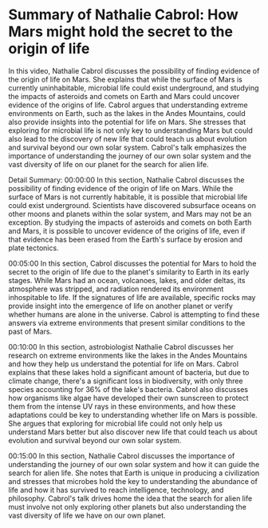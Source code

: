 # Summary of Nathalie Cabrol: How Mars might hold the secret to the origin of life

In this video, Nathalie Cabrol discusses the possibility of finding evidence of the origin of life on Mars. She explains that while the surface of Mars is currently uninhabitable, microbial life could exist underground, and studying the impacts of asteroids and comets on Earth and Mars could uncover evidence of the origins of life. Cabrol argues that understanding extreme environments on Earth, such as the lakes in the Andes Mountains, could also provide insights into the potential for life on Mars. She stresses that exploring for microbial life is not only key to understanding Mars but could also lead to the discovery of new life that could teach us about evolution and survival beyond our own solar system. Cabrol's talk emphasizes the importance of understanding the journey of our own solar system and the vast diversity of life on our planet for the search for alien life.

Detail Summary: 
00:00:00
In this section, Nathalie Cabrol discusses the possibility of finding evidence of the origin of life on Mars. While the surface of Mars is not currently habitable, it is possible that microbial life could exist underground. Scientists have discovered subsurface oceans on other moons and planets within the solar system, and Mars may not be an exception. By studying the impacts of asteroids and comets on both Earth and Mars, it is possible to uncover evidence of the origins of life, even if that evidence has been erased from the Earth's surface by erosion and plate tectonics.

00:05:00
In this section, Cabrol discusses the potential for Mars to hold the secret to the origin of life due to the planet's similarity to Earth in its early stages. While Mars had an ocean, volcanoes, lakes, and older deltas, its atmosphere was stripped, and radiation rendered its environment inhospitable to life. If the signatures of life are available, specific rocks may provide insight into the emergence of life on another planet or verify whether humans are alone in the universe. Cabrol is attempting to find these answers via extreme environments that present similar conditions to the past of Mars.

00:10:00
In this section, astrobiologist Nathalie Cabrol discusses her research on extreme environments like the lakes in the Andes Mountains and how they help us understand the potential for life on Mars. Cabrol explains that these lakes hold a significant amount of bacteria, but due to climate change, there's a significant loss in biodiversity, with only three species accounting for 36% of the lake's bacteria. Cabrol also discusses how organisms like algae have developed their own sunscreen to protect them from the intense UV rays in these environments, and how these adaptations could be key to understanding whether life on Mars is possible. She argues that exploring for microbial life could not only help us understand Mars better but also discover new life that could teach us about evolution and survival beyond our own solar system.

00:15:00
In this section, Nathalie Cabrol discusses the importance of understanding the journey of our own solar system and how it can guide the search for alien life. She notes that Earth is unique in producing a civilization and stresses that microbes hold the key to understanding the abundance of life and how it has survived to reach intelligence, technology, and philosophy. Cabrol's talk drives home the idea that the search for alien life must involve not only exploring other planets but also understanding the vast diversity of life we have on our own planet.

